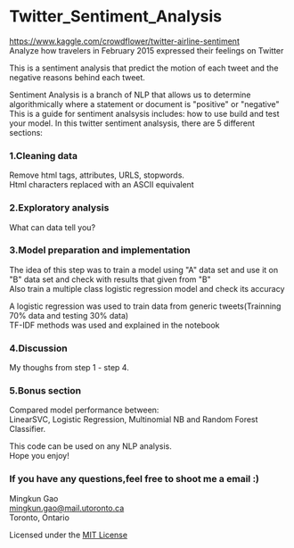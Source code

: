 # Twitter_Sentiment_Analysis
https://www.kaggle.com/crowdflower/twitter-airline-sentiment<br />
Analyze how travelers in February 2015 expressed their feelings on Twitter

This is a sentiment analysis that predict the motion of each tweet and the negative reasons behind each tweet.

Sentiment Analysis is a branch of NLP that allows us to determine algorithmically where a statement or document is "positive" or "negative"<br />
This is a guide for sentiment analsysis includes: how to use build and test your model.
In this twitter sentiment analsysis, there are 5 different sections: 

### 1.Cleaning data
Remove html tags, attributes, URLS, stopwords.<br />
Html characters replaced with an ASCII equivalent

### 2.Exploratory analysis<br />
What can data tell you?

### 3.Model preparation and implementation<br />
The idea of this step was to train a model using "A" data set and use it on "B" data set and check with results that given from "B"<br />
Also train a multiple class logistic regression model and check its accuracy

A logistic regression was used to train data from generic tweets(Trainning 70% data and testing 30% data) <br />
TF-IDF methods was used and explained in the notebook

### 4.Discussion <br />
My thoughs from step 1 - step 4.

### 5.Bonus section<br />
Compared model performance between:<br />
LinearSVC, Logistic Regression, Multinomial NB and Random Forest Classifier.

This code can be used on any NLP analysis. <br />
Hope you enjoy!

### If you have any questions,feel free to shoot me a email :) 

Mingkun Gao<br />
mingkun.gao@mail.utoronto.ca<br />
Toronto, Ontario

Licensed under the [MIT License](LICENSE)
